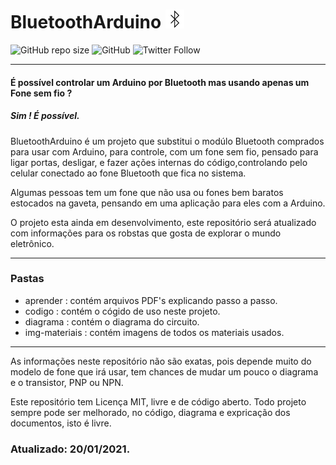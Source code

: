 # BluetoothArduino <img src="iconbluetooth.png"/> 

![GitHub repo size](https://img.shields.io/github/repo-size/samuelllr/BluetoothArduino?color=red)
![GitHub](https://img.shields.io/github/license/samuelllr/BluetoothArduino)
![Twitter Follow](https://img.shields.io/twitter/follow/Samuelllr_htcod?style=social)

**********

#### É possível controlar um Arduino por Bluetooth mas usando apenas um Fone sem fio ?
##### Sim ! É possível.

BluetoothArduino é um projeto que substitui o modúlo Bluetooth comprados para usar com Arduino, para controle, com um fone sem fio, pensado para ligar portas, desligar, e fazer ações internas do código,controlando pelo celular conectado ao fone Bluetooth que fica no sistema.

Algumas pessoas tem um fone que não usa ou fones bem baratos estocados na gaveta, pensando em uma aplicação para eles com a Arduino.

O projeto esta ainda em desenvolvimento, este repositório será atualizado com informações para os robstas que gosta de explorar o mundo eletrônico.

**********

### Pastas

- aprender : contém arquivos PDF's explicando passo a passo.
- codigo : contém o cógido de uso neste projeto.
- diagrama : contém o diagrama do circuito.
- img-materiais : contém imagens de todos os materiais usados.

**********

As informações neste repositório não são exatas, pois depende muito do modelo de fone que irá usar, tem chances de mudar um pouco o diagrama e o transistor, PNP ou NPN.

Este repositório tem Licença MIT, livre e de código aberto. 
Todo projeto sempre pode ser melhorado, no código, diagrama e expricação dos documentos, isto é livre.

### Atualizado: 20/01/2021.